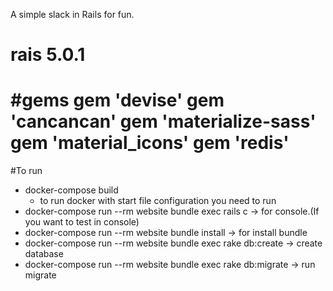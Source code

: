 A simple slack in Rails for fun.

# rais 5.0.1

#gems
gem 'devise'
gem 'cancancan'
gem 'materialize-sass'
gem 'material_icons'
gem 'redis'
=======
#To run
* docker-compose build
    * to run docker with start file configuration you need to run
 * docker-compose run --rm website bundle exec rails c -> for console.(If you want to test in console)
* docker-compose run --rm website bundle install -> for install bundle
* docker-compose run --rm website bundle exec rake db:create -> create database
* docker-compose run --rm website bundle exec rake db:migrate -> run migrate
